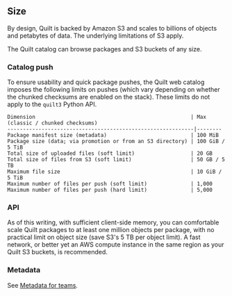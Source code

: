 ## Size 

By design, Quilt is backed by Amazon S3 and scales to billions of objects and
petabytes of data. The underlying limitations of S3 apply.

The Quilt catalog can browse packages and S3 buckets of any size.

### Catalog push

To ensure usability and quick package pushes, the Quilt web catalog imposes the
following limits on pushes (which vary depending on whether the chunked checksums
are enabled on the stack). These limits do not apply to the `quilt3` Python API.

    Dimension                                                  | Max (classic / chunked checksums)
    ------------------------------------------------------------|--------
    Package manifest size (metadata)                           | 100 MiB
    Package size (data; via promotion or from an S3 directory) | 100 GiB / 5 TiB
    Total size of uploaded files (soft limit)                  | 20 GB
    Total size of files from S3 (soft limit)                   | 50 GB / 5 TB
    Maximum file size                                          | 10 GiB / 5 TiB
    Maximum number of files per push (soft limit)              | 1,000
    Maximum number of files per push (hard limit)              | 5,000

### API

As of this writing, with sufficient client-side memory, you can comfortable scale
Quilt packages to at least one million objects per package, with no practical limit
on object size (save S3's 5 TB per object limit). A fast network, or better yet an AWS
compute instance in the same region as your Quilt S3 buckets, is recommended.

### Metadata

See [Metadata for teams](../Catalog/Metadata.md).
